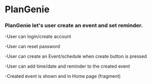 # PlanGenie

### PlanGenie let's user create an event and set reminder.

-User can login/create account

-User can reset password

-User can create an Event/schedule when create button is pressed

-User can add time/date and reminder to the created event

-Created event is shown and in Home page (fragment)

